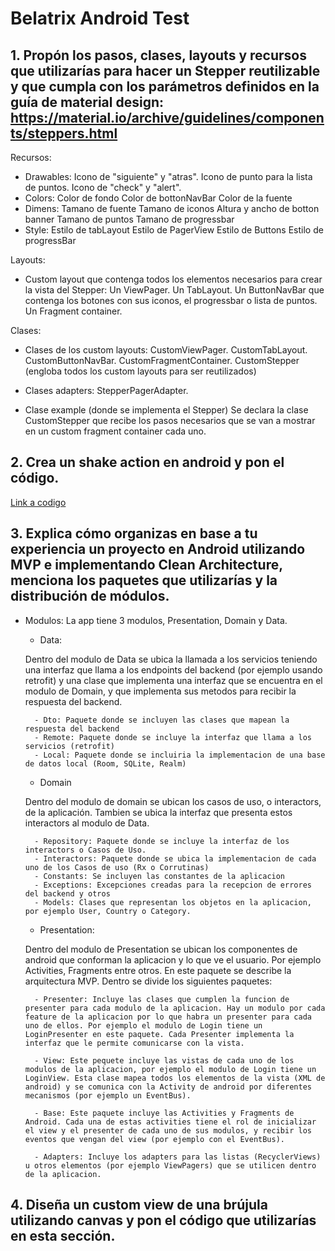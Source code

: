 # Belatrix Android Test

## 1. Propón los pasos, clases, layouts y recursos que utilizarías para hacer un Stepper reutilizable y que cumpla con los parámetros definidos en la guía de material design: https://material.io/archive/guidelines/components/steppers.html

Recursos:
- Drawables:
    Icono de "siguiente" y "atras".
    Icono de punto para la lista de puntos.
    Icono de "check" y "alert".
- Colors:
    Color de fondo
    Color de bottonNavBar
    Color de la fuente
- Dimens:
    Tamano de fuente
    Tamano de iconos
    Altura y ancho de botton banner
    Tamano de puntos 
    Tamano de progressbar
- Style: 
    Estilo de tabLayout
    Estilo de PagerView
    Estilo de Buttons
    Estilo de progressBar
    
Layouts: 
- Custom layout que contenga todos los elementos necesarios para crear la vista del Stepper:
    Un ViewPager. 
    Un TabLayout.
    Un ButtonNavBar que contenga los botones con sus iconos, el progressbar o lista de puntos.
    Un Fragment container.

Clases:
- Clases de los custom layouts:
    CustomViewPager.
    CustomTabLayout.
    CustomButtonNavBar.
    CustomFragmentContainer.
    CustomStepper (engloba todos los custom layouts para ser reutilizados)
    
- Clases adapters:
    StepperPagerAdapter.
    
- Clase example (donde se implementa el Stepper)
    Se declara la clase CustomStepper que recibe los pasos necesarios que se van a mostrar en un custom fragment container cada uno.
    
## 2. Crea un shake action en android y pon el código.
[Link a codigo](2nd_excercice/ShakerApplication/)

## 3. Explica cómo organizas en base a tu experiencia un proyecto en Android utilizando MVP e implementando Clean Architecture, menciona los paquetes que utilizarías y la distribución de módulos.

- Modulos:
    La app tiene 3 modulos, Presentation, Domain y Data. 
    
    - Data: 
    
    Dentro del modulo de Data se ubica la llamada a los servicios teniendo una interfaz que llama a los endpoints del backend (por ejemplo usando retrofit) y una clase que implementa una interfaz que se encuentra en el modulo de Domain, y que implementa sus metodos para recibir la respuesta del backend.
    
        - Dto: Paquete donde se incluyen las clases que mapean la respuesta del backend
        - Remote: Paquete donde se incluye la interfaz que llama a los servicios (retrofit)
        - Local: Paquete donde se incluiria la implementacion de una base de datos local (Room, SQLite, Realm)
    
    - Domain
    
    Dentro del modulo de domain se ubican los casos de uso, o interactors, de la aplicación. Tambien se ubica la interfaz que presenta estos interactors al modulo de Data.
    
        - Repository: Paquete donde se incluye la interfaz de los interactors o Casos de Uso.
        - Interactors: Paquete donde se ubica la implementacion de cada uno de los Casos de uso (Rx o Corrutinas)
        - Constants: Se incluyen las constantes de la aplicacion
        - Exceptions: Excepciones creadas para la recepcion de errores del backend y otros
        - Models: Clases que representan los objetos en la aplicacion, por ejemplo User, Country o Category.

    - Presentation:
    
    Dentro del modulo de Presentation se ubican los componentes de android que conforman la aplicacion y lo que ve el usuario. Por ejemplo Activities, Fragments entre otros. En este paquete se describe la arquitectura MVP. Dentro se divide los siguientes paquetes: 
    
        - Presenter: Incluye las clases que cumplen la funcion de presenter para cada modulo de la aplicacion. Hay un modulo por cada feature de la aplicacion por lo que habra un presenter para cada uno de ellos. Por ejemplo el modulo de Login tiene un LoginPresenter en este paquete. Cada Presenter implementa la interfaz que le permite comunicarse con la vista.
        
        - View: Este pequete incluye las vistas de cada uno de los modulos de la aplicacion, por ejemplo el modulo de Login tiene un LoginView. Esta clase mapea todos los elementos de la vista (XML de android) y se comunica con la Activity de android por diferentes mecanismos (por ejemplo un EventBus).
        
        - Base: Este paquete incluye las Activities y Fragments de Android. Cada una de estas activities tiene el rol de inicializar el view y el presenter de cada uno de sus modulos, y recibir los eventos que vengan del view (por ejemplo con el EventBus). 
        
        - Adapters: Incluye los adapters para las listas (RecyclerViews) u otros elementos (por ejemplo ViewPagers) que se utilicen dentro de la aplicacion. 

## 4. Diseña un custom view de una brújula utilizando canvas y pon el código que utilizarías en esta sección.
